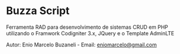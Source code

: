# Buzza Script

Ferramenta RAD para desenvolvimento de sistemas CRUD em PHP utilizando o Framwork Codigniter 3.x, JQuery e o Template AdminLTE


Autor: Enio Marcelo Buzaneli - Email: eniomarcelo@gmail.com
